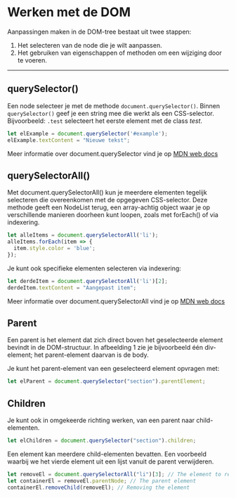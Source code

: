 # Werken met de DOM

Aanpassingen maken in de DOM-tree bestaat uit twee stappen:
1. Het selecteren van de node die je wilt aanpassen.
2. Het gebruiken van eigenschappen of methoden om een wijziging door te voeren.

---

## querySelector()
Een node selecteer je met de methode `document.querySelector()`. Binnen `querySelector()` geef je een string mee die werkt als een CSS-selector.  
Bijvoorbeeld: `.test` selecteert het eerste element met de class _test_.

```js
let elExample = document.querySelector('#example');
elExample.textContent = "Nieuwe tekst";
```

Meer informatie over document.querySelector vind je op [MDN web docs](https://developer.mozilla.org/en-US/docs/Web/API/Document/querySelector)

## querySelectorAll()

Met document.querySelectorAll() kun je meerdere elementen tegelijk selecteren die overeenkomen met de opgegeven CSS-selector.
Deze methode geeft een NodeList terug, een array-achtig object waar je op verschillende manieren doorheen kunt loopen, zoals met forEach() of via indexering.

```javascript
let alleItems = document.querySelectorAll('li');
alleItems.forEach(item => {
  item.style.color = 'blue';
});
```

Je kunt ook specifieke elementen selecteren via indexering:

```javascript
let derdeItem = document.querySelectorAll('li')[2];
derdeItem.textContent = "Aangepast item";
```

Meer informatie over document.querySelectorAll vind je op [MDN web docs](https://developer.mozilla.org/en-US/docs/Web/API/Document/querySelectorAll)

## Parent
Een parent is het element dat zich direct boven het geselecteerde element bevindt in de DOM-structuur.
In afbeelding 1 zie je bijvoorbeeld één div-element; het parent-element daarvan is de body.

Je kunt het parent-element van een geselecteerd element opvragen met:

```javascript
let elParent = document.querySelector("section").parentElement;
```

## Children

Je kunt ook in omgekeerde richting werken, van een parent naar child-elementen.

```javascript
let elChildren = document.querySelector("section").children;
```


Een element kan meerdere child-elementen bevatten.
Een voorbeeld waarbij we het vierde element uit een lijst vanuit de parent verwijderen.

```javascript
let removeEl = document.querySelectorAll("li")[3]; // The element to remove
let containerEl = removeEl.parentNode; // The parent element
containerEl.removeChild(removeEl); // Removing the element
```